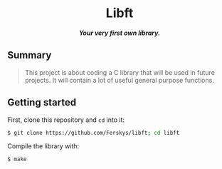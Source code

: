 <h1 align="center">
	Libft
</h1>

<p align="center">
	<b><i>Your very first own library.</i></b><br>
</p>

## Summary
> This project is about coding a C library that will be used in future projects.
> It will contain a lot of useful general purpose functions.
## Getting started
First, clone this repository and `cd` into it:

```zsh
$ git clone https://github.com/Ferskys/libft; cd libft
```

Compile the library with:

```zsh
$ make
```
